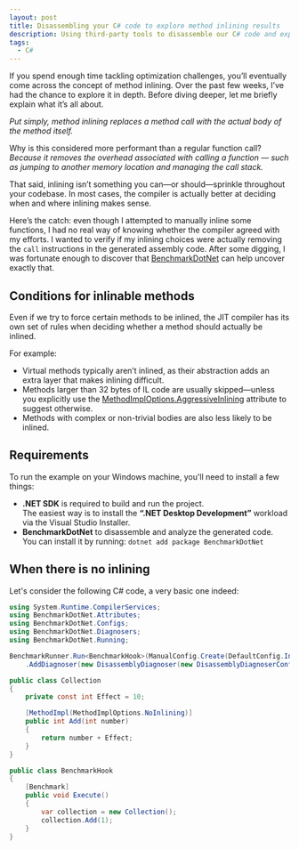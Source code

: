 ```yaml
---
layout: post
title: Disassembling your C# code to explore method inlining results
description: Using third-party tools to disassemble our C# code and explore the results of method inlining.
tags:
  - C#
---
```

If you spend enough time tackling optimization challenges, you’ll eventually come across the concept of method inlining. Over the past few weeks, I’ve had the chance to explore it in depth. Before diving deeper, let me briefly explain what it’s all about.

_Put simply, method inlining replaces a method call with the actual body of the method itself._

Why is this considered more performant than a regular function call? _Because it removes the overhead associated with calling a function — such as jumping to another memory location and managing the call stack._

That said, inlining isn’t something you can—or should—sprinkle throughout your codebase. In most cases, the compiler is actually better at deciding when and where inlining makes sense.

Here’s the catch: even though I attempted to manually inline some functions, I had no real way of knowing whether the compiler agreed with my efforts. I wanted to verify if my inlining choices were actually removing the `call` instructions in the generated assembly code. After some digging, I was fortunate enough to discover that [BenchmarkDotNet](https://benchmarkdotnet.org) can help uncover exactly that.

## Conditions for inlinable methods
Even if we try to force certain methods to be inlined, the JIT compiler has its own set of rules when deciding whether a method should actually be inlined.

For example:
- Virtual methods typically aren’t inlined, as their abstraction adds an extra layer that makes inlining difficult.
- Methods larger than 32 bytes of IL code are usually skipped—unless you explicitly use the [MethodImplOptions.AggressiveInlining](https://learn.microsoft.com/en-us/dotnet/api/system.runtime.compilerservices.methodimploptions?view=net-9.0) attribute to suggest otherwise.
- Methods with complex or non-trivial bodies are also less likely to be inlined.

## Requirements
To run the example on your Windows machine, you'll need to install a few things:
- **.NET SDK** is required to build and run the project.  
    The easiest way is to install the **“.NET Desktop Development”** workload via the Visual Studio Installer.
- **BenchmarkDotNet** to disassemble and analyze the generated code.  
    You can install it by running: `dotnet add package BenchmarkDotNet`

## When there is no inlining
Let's consider the following C# code, a very basic one indeed:

```csharp
using System.Runtime.CompilerServices;
using BenchmarkDotNet.Attributes;
using BenchmarkDotNet.Configs;
using BenchmarkDotNet.Diagnosers;
using BenchmarkDotNet.Running;

BenchmarkRunner.Run<BenchmarkHook>(ManualConfig.Create(DefaultConfig.Instance) 
    .AddDiagnoser(new DisassemblyDiagnoser(new DisassemblyDiagnoserConfig(printInstructionAddresses: true, maxDepth: 3))));

public class Collection
{
    private const int Effect = 10;

    [MethodImpl(MethodImplOptions.NoInlining)]
    public int Add(int number)
    {
	    return number + Effect;
    }
}

public class BenchmarkHook
{  
    [Benchmark]
    public void Execute()
    {
	    var collection = new Collection();
        collection.Add(1);
    }
}
```
